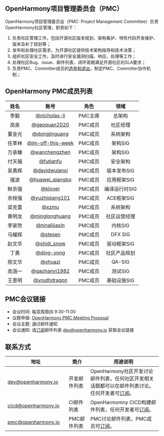 ## OpenHarmony项目管理委员会（PMC）


   OpenHarmony项目管理委员会（PMC: Project Management Committee）负责OpenHarmony社区管理，职责如下：
1. 负责社区管理工作，包括开源社区版本规划、架构看护、特性代码开发维护、版本及补丁规划等；
2. 发布和处理社区需求，为开源社区提供技术架构指导和技术决策；
3. 组织社区安全工作，及时进行安全漏洞扫描、响应、处理等工作；
4. 处理社区Bug、issue、邮件列表，闭环周期满足开源社区的SLA要求；
5. 负责PMC、Committer成员的[选举和退出](./guidelines_role_grouth.md)，制定PMC、Committer协作机制；


## OpenHarmony PMC成员列表
| 姓名 | 账号   | 角色 | 领域 |
| :----: | :----: | :----: | :----: |
| 李毅 | [@nicholas-li](https://gitee.com/nicholas-li) | PMC主席 | 总架构 |
| 高泉 | [@gaoquan2020](https://gitee.com/gaoquan2020) | PMC成员 | 社区经理 |
| 董金光 |[@dongjinguang](https://gitee.com/dongjinguang) | PMC成员 | 系统架构 |
| 任革林 | [@im-off-this-week](https://gitee.com/im-off-this-week) | PMC成员 | 架构SIG |
| 万承臻 | [@wanchengzhen](https://gitee.com/wanchengzhen) | PMC成员 | 架构SIG |
| 付天福 | [@futianfu](https://gitee.com/futianfu) | PMC成员 |	安全架构 |
| 吴勇辉 | [@davidwulanxi](https://gitee.com/davidwulanxi) | PMC成员 | 版本发布SIG |
| 强波 | [@huawei_qiangbo](https://gitee.com/huawei_qiangbo) | PMC成员 | 应用框架SIG |
| 鲜余强 | [@klooer](https://gitee.com/klooer) | PMC成员 | 编译运行时SIG |
| 余枝强 | [@yuzhiqiang101](https://gitee.com/yuzhiqiang101) | PMC成员 | ACE框架SIG |
| 梁克雷 | [@xzmu](https://gitee.com/xzmu) | PMC成员 | 系统架构 |
| 黄明龙 | [@minglonghuang](https://gitee.com/minglonghuang) | PMC成员 | 社区运营经理 |
| 李家欣 | [@ninalijiaxin](https://gitee.com/ninalijiaxin) | PMC成员 | 内核SIG |
| 马耀辉 | [@stesen](https://gitee.com/stesen) | PMC成员 | DFX SIG |
| 赵文华 | [@shidi_snow](https://gitee.com/shidi_snow) | PMC成员 | 驱动框架SIG |
| 丁勇 | [@ding-yong](https://gitee.com/ding-yong) | PMC成员 | 社区产品规划 |
| 邢文华 | [@xhuazi](https://gitee.com/xhuazi) | PMC成员 | QA-SIG |
| 高涵一 | [@gaohanyi1982](https://gitee.com/gaohanyi1982) | PMC成员 | 测试SIG |
| 王意明 | [@youthdragon](https://gitee.com/youthdragon) | PMC成员 | 基础设施SIG |


## PMC会议链接
- 会议时间: 每双周周四 9:30-11:00
- 议题申报: [OpenHarmony PMC Meeting Proposal](https://etherpad.openharmony.cn/p/pmc)
- 会议主题: 通过邮件通知
- 会议通知: 请[订阅](https://lists.openatom.io/postorius/lists/dev.openharmony.io)邮件列表 dev@openharmony.io 获取会议链接

## 联系方式

| 地址                                 | 简介        | 用途说明                                                         |
| ---------------------------------------|---------- | ------------------------------------------------------------ |
| dev@openharmony.io  <img width=120/>| 开发邮件列表 <img width=100/> | OpenHarmony社区开发讨论邮件列表，任何社区开发相关话题都可以在邮件列表讨论。任何开发者可[订阅](https://lists.openatom.io/postorius/lists/dev.openharmony.io)。<img width=200/>|
| cicd@openharmony.io <img width=120/> | CI邮件列表  <img width=100/>| OpenHarmomny CICD构建邮件列表，任何开发者可[订阅](https://lists.openatom.io/postorius/lists/cicd.openharmony.io)。<img width=200/>|
| pmc@openharmony.io  <img width=120/>| PMC邮件列表  <img width=100/>| PMC讨论邮件列表，PMC成员可[订阅](https://lists.openatom.io/postorius/lists/pmc.openharmony.io/)。<img width=200/>|


